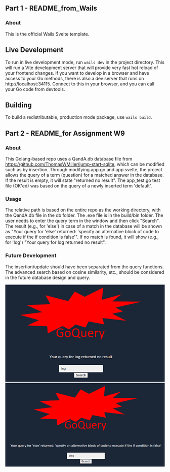 ## Part 1 - README_from_Wails
### About
This is the official Wails Svelte template.
## Live Development
To run in live development mode, run `wails dev` in the project directory. This will run a Vite development
server that will provide very fast hot reload of your frontend changes. If you want to develop in a browser
and have access to your Go methods, there is also a dev server that runs on http://localhost:34115. Connect
to this in your browser, and you can call your Go code from devtools.
## Building
To build a redistributable, production mode package, use `wails build`.

## Part 2 - README_for Assignment W9
### About 
This Golang-based repo uses a QandA.db database file from https://github.com/ThomasWMiller/jump-start-sqlite, which can be modified such as by insertion. Through modifying app.go and app.svelte, the project allows the query of a term (question) for a matched answer in the database. If the result is empty, it will state "returned no result". The app_test.go test file (OK'ed) was based on the query of a newly inserted term 'default'.

### Usage 
The relative path is based on the entire repo as the working directory, with the QandA.db file in the db folder. The .exe file is in the build/bin folder. The user needs to enter the query term in the window and then click "Search". The result (e.g., for 'else') in case of a match in the database will be shown as "Your query for 'else' returned: 'specify an alternative block of code to execute if the if condition is false'". If no match is found, it will show (e.g., for 'log') "Your query for log returned no result".

### Future Development
The insertion/update should have been separated from the query functions. The advanced search based on cosine similarity, etc., should be considered in the future database design and query.

![Alt text](image.png)
![Alt text](image-1.png)